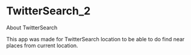 # TwitterSearch_2

About TwitterSearch

  This app was made for TwitterSearch location  to be able to do find near places from current location.

  
